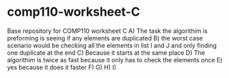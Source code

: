 # comp110-worksheet-C
Base repository for COMP110 worksheet C
A) The task the algorithim is preforming is seeing if any elements are duplicated
B) the worst case scenario would be checking all the elements in list I and J and only finding one duplicate at the end
C) Because it starts at the same place
D) The algorithim is twice as fast because it only has to check the elements once
E) yes because it does it faster 
F)
G)
H)
I)
